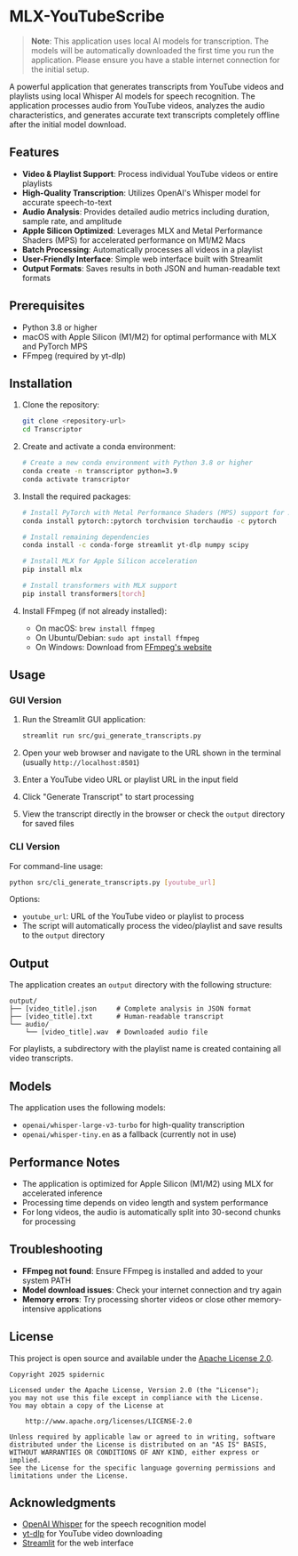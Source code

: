 # MLX-YouTubeScribe

> **Note**: This application uses local AI models for transcription. The models will be automatically downloaded the first time you run the application. Please ensure you have a stable internet connection for the initial setup.

A powerful application that generates transcripts from YouTube videos and playlists using local Whisper AI models for speech recognition. The application processes audio from YouTube videos, analyzes the audio characteristics, and generates accurate text transcripts completely offline after the initial model download.

## Features

- **Video & Playlist Support**: Process individual YouTube videos or entire playlists
- **High-Quality Transcription**: Utilizes OpenAI's Whisper model for accurate speech-to-text
- **Audio Analysis**: Provides detailed audio metrics including duration, sample rate, and amplitude
- **Apple Silicon Optimized**: Leverages MLX and Metal Performance Shaders (MPS) for accelerated performance on M1/M2 Macs
- **Batch Processing**: Automatically processes all videos in a playlist
- **User-Friendly Interface**: Simple web interface built with Streamlit
- **Output Formats**: Saves results in both JSON and human-readable text formats

## Prerequisites

- Python 3.8 or higher
- macOS with Apple Silicon (M1/M2) for optimal performance with MLX and PyTorch MPS
- FFmpeg (required by yt-dlp)

## Installation

1. Clone the repository:
   ```bash
   git clone <repository-url>
   cd Transcriptor
   ```

2. Create and activate a conda environment:
   ```bash
   # Create a new conda environment with Python 3.8 or higher
   conda create -n transcriptor python=3.9
   conda activate transcriptor
   ```

3. Install the required packages:
   ```bash
   # Install PyTorch with Metal Performance Shaders (MPS) support for Apple Silicon
   conda install pytorch::pytorch torchvision torchaudio -c pytorch
   
   # Install remaining dependencies
   conda install -c conda-forge streamlit yt-dlp numpy scipy
   
   # Install MLX for Apple Silicon acceleration
   pip install mlx
   
   # Install transformers with MLX support
   pip install transformers[torch]
   ```

4. Install FFmpeg (if not already installed):
   - On macOS: `brew install ffmpeg`
   - On Ubuntu/Debian: `sudo apt install ffmpeg`
   - On Windows: Download from [FFmpeg's website](https://ffmpeg.org/download.html)

## Usage

### GUI Version
1. Run the Streamlit GUI application:
   ```bash
   streamlit run src/gui_generate_transcripts.py
   ```

2. Open your web browser and navigate to the URL shown in the terminal (usually `http://localhost:8501`)

3. Enter a YouTube video URL or playlist URL in the input field

4. Click "Generate Transcript" to start processing

5. View the transcript directly in the browser or check the `output` directory for saved files

### CLI Version

For command-line usage:
```bash
python src/cli_generate_transcripts.py [youtube_url]
```

Options:
- `youtube_url`: URL of the YouTube video or playlist to process
- The script will automatically process the video/playlist and save results to the `output` directory

## Output

The application creates an `output` directory with the following structure:

```
output/
├── [video_title].json     # Complete analysis in JSON format
├── [video_title].txt      # Human-readable transcript
└── audio/
    └── [video_title].wav  # Downloaded audio file
```

For playlists, a subdirectory with the playlist name is created containing all video transcripts.

## Models

The application uses the following models:
- `openai/whisper-large-v3-turbo` for high-quality transcription
- `openai/whisper-tiny.en` as a fallback (currently not in use)

## Performance Notes

- The application is optimized for Apple Silicon (M1/M2) using MLX for accelerated inference
- Processing time depends on video length and system performance
- For long videos, the audio is automatically split into 30-second chunks for processing

## Troubleshooting

- **FFmpeg not found**: Ensure FFmpeg is installed and added to your system PATH
- **Model download issues**: Check your internet connection and try again
- **Memory errors**: Try processing shorter videos or close other memory-intensive applications

## License

This project is open source and available under the [Apache License 2.0](LICENSE).

```
Copyright 2025 spidernic

Licensed under the Apache License, Version 2.0 (the "License");
you may not use this file except in compliance with the License.
You may obtain a copy of the License at

    http://www.apache.org/licenses/LICENSE-2.0

Unless required by applicable law or agreed to in writing, software
distributed under the License is distributed on an "AS IS" BASIS,
WITHOUT WARRANTIES OR CONDITIONS OF ANY KIND, either express or implied.
See the License for the specific language governing permissions and
limitations under the License.
```

## Acknowledgments

- [OpenAI Whisper](https://github.com/openai/whisper) for the speech recognition model
- [yt-dlp](https://github.com/yt-dlp/yt-dlp) for YouTube video downloading
- [Streamlit](https://streamlit.io/) for the web interface
